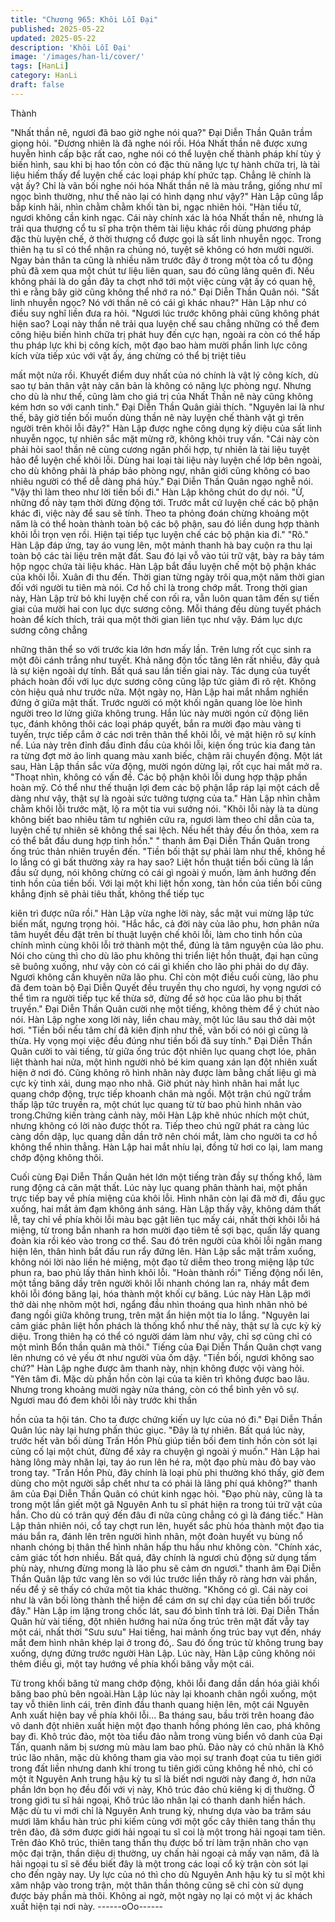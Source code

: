 ```yaml
---
title: "Chương 965: Khôi Lỗi Đại"
published: 2025-05-22
updated: 2025-05-22
description: 'Khôi Lỗi Đại'
image: '/images/han-li/cover/'
tags: [HanLi]
category: HanLi
draft: false
---
```


Thành

"Nhất thần nê, ngươi đã bao giờ nghe nói qua?" Đại Diễn Thần
Quân trầm giọng hỏi.
"Đương nhiên là đã nghe nói rồi. Hóa Nhất thần nê được xưng
huyễn hình cấp bậc rất cao, nghe nói có thể luyện chế thành pháp
khí tùy ý biến hình, sau khi bị hao tổn còn có đặc thù năng lực tự
hành chữa trị, là tài liệu hiếm thấy để luyện chế các loại pháp khí
phức tạp. Chẳng lẽ chính là vật ấy? Chỉ là vãn bối nghe nói hóa
Nhất thần nê là màu trắng, giống như mĩ ngọc bình thường, như
thế nào lại có hình dạng như vậy?" Hàn Lập cũng lắp bắp kinh
hãi, nhìn chằm chằm khối tàn bi, ngạc nhiên hỏi.
"Hàn tiểu tử, ngươi không cần kinh ngạc. Cái này chính xác là hóa
Nhất thần nê, nhưng là trải qua thượng cổ tu sĩ pha trộn thêm tài
liệu khác rồi dùng phương pháp đặc thù luyện chế, ở thời thượng
cổ được gọi là sất linh nhuyễn ngọc. Trong thiên hạ tu sĩ có thể
nhận ra chúng nó, tuyệt sẽ không có hơn mười người. Ngay bản
thân ta cũng là nhiều năm trước đây ở trong một tòa cổ tu động
phủ đã xem qua một chút tư liệu liên quan, sau đó cũng lãng quên
đi. Nếu không phải là do gần đây ta chợt nhớ tới một việc cùng
vật ấy có quan hệ, thì e rằng bây giờ cũng không thể nhớ ra nó."
Đại Diễn Thần Quân nói.
"Sất linh nhuyễn ngọc? Nó với thần nê có cái gì khác nhau?" Hàn
Lập như có điều suy nghĩ liền đưa ra hỏi.
"Ngươi lúc trước không phải cũng không phát hiện sao? Loại này
thần nê trải qua luyện chế sau chẳng những có thể đem công hiệu
biến hình chữa trị phát huy đến cực hạn, ngoài ra còn có thể hấp
thu pháp lực khi bị công kích, một đạo bao hàm mười phần linh
lực công kích vừa tiếp xúc với vật ấy, áng chừng có thể bị triệt tiêu

mất một nửa rồi. Khuyết điểm duy nhất của nó chính là vật lý công
kích, dù sao tự bản thân vật này căn bản là không có năng lực
phòng ngự.
Nhưng cho dù là như thế, cũng làm cho giá trị của Nhất Thần nê
này cũng không kém hơn so với canh tinh." Đại Diễn Thần Quân
giải thích.
"Nguyên lai là như thế, bây giờ tiền bối muốn dùng thần nê này
luyện chế thành vật gì trên người trên khôi lỗi đây?" Hàn Lập
được nghe công dụng kỳ diệu của sất linh nhuyễn ngọc, tự nhiên
sắc mặt mừng rỡ, không khỏi truy vấn.
"Cái này còn phải hỏi sao! thần nê cùng cương ngân phối hợp, tự
nhiên là tài liệu tuyệt hảo để luyện chế khôi lỗi. Dùng hai loại tài
liệu này luyện chế lớp bên ngoài, cho dù không phải là pháp bảo
phòng ngự, nhân giới cũng không có bao nhiêu người có thể dễ
dàng phá hủy." Đại Diễn Thần Quân ngạo nghễ nói.
"Vậy thì làm theo như lời tiền bối đi." Hàn Lập không chút do dự
nói.
"Ừ, những đồ này tạm thời đừng động tới. Trước mắt cứ luyện chế
các bộ phận khác đi, việc này để sau sẽ tính. Theo ta phỏng đoán
chừng khoảng một năm là có thể hoàn thành toàn bộ các bộ
phận, sau đó liền dung hợp thành khôi lỗi trọn vẹn rồi. Hiện tại
tiếp tục luyện chế các bộ phận kia đi."
"Rõ." Hàn Lập đáp ứng, tay áo vung lên, một mảnh thanh hà bay
cuộn ra thu lại toàn bộ các tài liệu trên mặt đất. Sau đó lại vỗ vào
túi trữ vật, bày ra bảy tám hộp ngọc chứa tài liệu khác. Hàn Lập
bắt đầu luyện chế một bộ phận khác của khôi lỗi.
Xuân đi thu đến. Thời gian từng ngày trôi qua,một năm thời gian
đối với người tu tiên mà nói. Cơ hồ chỉ là trong chớp mắt.
Trong thời gian này, Hàn Lập trừ bỏ khi luyện chế con rối ra, vẫn
luôn quan tâm đến sự tiến giai của mười hai con lục dực sương
công. Mỗi tháng đều dùng tuyết phách hoàn để kích thích, trải qua
một thời gian liên tục như vậy. Đám lục dực sương công chẳng

những thân thể so với trước kia lớn hơn mấy lần. Trên lưng rốt
cục sinh ra một đôi cánh trắng như tuyết. Khả năng độn tốc tăng
lên rất nhiều, đây quả là sự kiện ngoài dự tính.
Bất quá sau lần tiến giai này. Tác dụng của tuyết phách hoàn đối
với lục dực sương công cũng lập tức giảm đi rõ rệt. Không còn
hiệu quả như trước nữa.
Một ngày nọ, Hàn Lập hai mắt nhắm nghiền đứng ở giữa mật
thất. Trước người có một khối ngân quang lòe lòe hình người treo
lơ lửng giữa không trung.
Hắn lúc này mười ngón cử động liên tục, đánh không thôi các loại
pháp quyết, bắn ra mười đạo màu vàng ti tuyến, trực tiếp cắm ở
các nơi trên thân thể khôi lỗi, vẻ mặt hiện rõ sự kính nể.
Lúa này trên đỉnh đầu đỉnh đầu của khôi lỗi, kiện ống trúc kia
đang tản ra từng đợt mờ ảo linh quang màu xanh biếc, chậm rãi
chuyển động.
Một lát sau, Hàn Lập thần sắc vừa động, mười ngón dừng lại, rốt
cục hai mắt mở ra.
"Thoạt nhìn, không có vấn đề. Các bộ phận khôi lỗi dung hợp thập
phần hoàn mỹ. Có thể như thế thuận lợi đem các bộ phận lắp ráp
lại một cách dễ dàng như vậy, thật sự là ngoài sức tưởng tượng
của ta." Hàn Lập nhìn chằm chằm khôi lỗi trước mặt, lộ ra một tia
vui sướng nói.
"Khôi lỗi này là ta dùng không biết bao nhiêu tâm tư nghiên cứu
ra, ngươi làm theo chỉ dẫn của ta, luyện chế tự nhiên sẽ không
thể sai lệch. Nếu hết thảy đều ổn thỏa, xem ra có thể bắt đầu
dung hợp tinh hồn." " thanh âm Đại Diễn Thần Quân trong ống
trúc thản nhiên truyền đến.
"Tiền bối thật sự phải làm như thế, không hề lo lắng có gì bất
thường xảy ra hay sao? Liệt hồn thuật tiền bối cũng là lần đầu sử
dụng, nói không chừng có cái gì ngoài ý muốn, làm ảnh hưởng
đến tinh hồn của tiền bối. Với lại một khi liệt hồn xong, tàn hồn
của tiền bối cũng khẳng định sẽ phải tiêu thất, không thể tiếp tục

kiên trì được nữa rồi." Hàn Lập vừa nghe lời này, sắc mặt vui
mừng lập tức biến mất, ngưng trọng hỏi.
"Hắc hắc, cả đời này của lão phu, hơn phân nửa tâm huyết đều
đặt trên bí thuật luyện chế khôi lỗi, làm cho tinh hồn của chính
mình cùng khôi lỗi trở thành một thể, đúng là tâm nguyện của lão
phu. Nói cho cùng thì cho dù lão phu không thi triển liệt hồn thuật,
đại hạn cũng sẽ buông xuống, như vậy còn có cái gì khiến cho lão
phi phải do dự đây. Ngươi không cần khuyên nữa lão phu. Chỉ
còn một điều cuối cùng, lão phu đã đem toàn bộ Đại Diễn Quyết
đều truyền thụ cho ngươi, hy vọng ngươi có thể tìm ra người tiếp
tục kế thừa sở, đừng để sở học của lão phu bị thất truyền." Đại
Diễn Thần Quân cười nhẹ một tiếng, không thèm để ý chút nào
nói.
Hàn Lập nghe xong lời này, liền chau mày, một lúc lâu sau thở dài
một hơi.
"Tiền bối nếu tâm chí đã kiên định như thế, vãn bối có nói gì cũng
là thừa. Hy vọng mọi việc đều đúng như tiền bối đã suy tính."
Đại Diễn Thần Quân cười to vài tiếng, từ giữa ống trúc đột nhiên
lục quang chợt lóe, phân liệt thành hai nửa, một hình người nhỏ
bé kim quang xán lạn đột nhiên xuất hiện ở nơi đó.
Cũng không rõ hình nhân này được làm bằng chất liệu gì mà cực
kỳ tinh xải, dung mạo nho nhã. Giờ phút này hình nhân hai mắt
lục quang chớp động, trực tiếp khoanh chân mà ngồi.
Một trận chú ngữ trầm thấp lập tức truyền ra, một chút lục quang
từ từ bao phủ hình nhân vào trong.Chứng kiến tràng cảnh này,
môi Hàn Lập khẽ nhúc nhích một chút, nhưng không có lời nào
được thốt ra.
Tiếp theo chú ngữ phát ra càng lúc càng dồn dập, lục quang dần
dần trở nên chói mắt, làm cho người ta cơ hồ không thể nhìn
thẳng.
Hàn Lập hai mắt nhíu lại, đồng tử hơi co lại, lam mang chớp động
không thôi.

Cuối cùng Đại Diễn Thần Quân hét lớn một tiếng tràn đầy sự
thống khổ, làm rung động cả căn mật thất.
Lúc này lục quang phân thành hai, một phần trực tiếp bay về phía
miệng của khôi lỗi. Hình nhân còn lại đã mờ đi, đầu gục xuống,
hai mắt ảm đạm không ánh sáng.
Hàn Lập thấy vậy, không dám thất lễ, tay chỉ về phía khôi lỗi màu
bạc gật liên tục mấy cái, nhất thời khôi lỗi há miệng, từ trong bắn
nhanh ra hơn mười đạo tiêm tế sợi bạc, quấn lấy quang đoàn kia
rồi kéo vào trong cơ thể. Sau đó trên người của khôi lỗi ngân
mang hiện lên, thân hình bắt đầu run rẩy đứng lên.
Hàn Lập sắc mặt trầm xuống, không nói lời nào liền hé miệng,
một đạo tử diễm theo trong miệng lập tức phun ra, bao phủ lấy
thân hình khôi lỗi.
"Hoàn thành rồi" Tiếng động nổi lên, một tầng băng dầy trên
người khôi lỗi nhanh chóng lan ra, nháy mắt đem khôi lỗi đóng
băng lại, hóa thành một khối cự băng.
Lúc này Hàn Lập mới thở dài nhẹ nhõm một hơi, ngẩng đầu nhìn
thoáng qua hình nhân nhỏ bé đang ngồi giữa không trung, trên
mặt ẩn hiện một tia lo lắng.
"Nguyên lai cảm giác phân liệt hồn phách là thống khổ như thế
này, thật sự là cực kỳ kỳ diệu. Trong thiên hạ có thể có người
dám làm như vậy, chỉ sợ cũng chỉ có một mình Bổn thần quân mà
thôi."
Tiếng của Đại Diễn Thần Quân chợt vang lên nhưng có vẻ yếu ớt
như người vùa ốm dậy.
"Tiền bối, ngươi không sao chứ?" Hàn Lập nghe được âm thanh
này, nhịn không được vội vàng hỏi.
"Yên tâm đi. Mặc dù phần hồn còn lại của ta kiên trì không được
bao lâu. Nhưng trong khoảng mười ngày nửa tháng, còn có thể
bình yên vô sự. Ngươi mau đó đem khôi lỗi này trước khi thần

hồn của ta hội tán. Cho ta được chứng kiến uy lực của nó đi." Đại
Diễn Thần Quân lúc này lại hưng phấn thúc giục.
"Đây là tự nhiên. Bất quá lúc này, trước hết vãn bối dùng Trấn
Hồn Phù giúp tiền bối đem tinh hồn còn sót lại củng cố lại một
chút, đừng để xảy ra chuyện gì ngoài ý muốn." Hàn Lập hai hàng
lông mày nhăn lại, tay áo run lên hé ra, một đạo phù màu đỏ bay
vào trong tay.
"Trấn Hồn Phù, đây chính là loại phù phi thường khó thấy, giờ
đem dùng cho một người sắp chết như ta có phải là lãng phí quá
không?" thanh âm của Đại Diễn Thần Quân có chút kinh ngạc hỏi.
"Đạo phù này, cũng là ta trong một lần giết một gã Nguyên Anh tu
sĩ phát hiện ra trong túi trữ vật của hắn. Cho dù có trân quý đến
đâu đi nữa cũng chẳng có gì là đáng tiếc." Hàn Lập thản nhiên
nói, cổ tay chợt run lên, huyết sắc phù hóa thành một đạo tia máu
bắn ra, đánh lên trên người hình nhân, một đoàn huyết vụ bùng
nổ nhanh chóng bị thân thể hình nhân hấp thu hầu như không
còn.
"Chính xác, cảm giác tốt hơn nhiều. Bất quá, đây chính là ngươi
chủ động sử dụng tấm phù này, nhưng đừng mong là lão phu sẽ
cảm ơn ngươi." thanh âm Đại Diễn Thần Quân lập tức vang lên
so với lúc trước liền thấy rõ ràng hơn vài phần, nếu để ý sẽ thấy
có chứa một tia khác thường.
"Không có gì. Cái này coi như là vãn bối lòng thành thể hiện để
cám ơn sự chỉ dạy của tiền bối trước đây." Hàn Lập im lặng trong
chốc lát, sau đó bình tĩnh trả lời.
Đại Diễn Thần Quân hừ vài tiếng, đột nhiên hướng hai nửa ống
trúc trên mặt đất vẫy tay một cái, nhất thời "Sưu sưu" Hai tiếng,
hai mảnh ống trúc bay vụt đến, nháy mắt đem hình nhân khép lại
ở trong đó,. Sau đó ống trúc từ không trung bay xuống, dựng
đứng trước người Hàn Lập.
Lúc này, Hàn Lập cũng không nói thêm điều gì, một tay hướng về
phía khối băng vẫy một cái.

Từ trong khối băng tử mang chớp động, khôi lỗi đang dần dần
hóa giải khối băng bao phủ bên ngoài.Hàn Lập lúc này lại khoanh
chân ngồi xuống, một tay vỗ thiên linh cái, trên đỉnh đầu thanh
quang hiện lên, một cái Nguyên Anh xuất hiện bay về phía khôi
lỗi…
Ba tháng sau, bầu trời trên hoang đảo vô danh đột nhiên xuất
hiện một đạo thanh hồng phóng lên cao, phá không bay đi.
Khô trúc đảo, một tòa tiểu đảo nằm trong vùng biển vô danh của
Đại Tấn, quanh năm bị sương mù màu lam bao phủ.
Đảo này có chủ nhân là Khô trúc lão nhân, mặc dù không tham
gia vào mọi sự tranh đoạt của tu tiên giới trong đất liền nhưng
danh khí trong tu tiên giới cũng không hề nhỏ, chỉ có một ít
Nguyên Anh trung hậu kỳ tu sĩ là biết nơi người này đang ở, hơn
nữa phần lớn bọn họ đều đối với vị này, Khô trúc đảo chủ kiêng kị
dị thường.
Ở trong giới tu sĩ hải ngoại, Khô trúc lão nhân lại có thanh danh
hiển hách. Mặc dù tu vi mới chỉ là Nguyên Anh trung kỳ, nhưng
dựa vào ba trăm sáu mươi lăm khẩu hàn trúc phi kiếm cùng với
một gốc cây thiên tang thần thụ trên đảo, đã sớm được giới hải
ngoại tu sĩ coi là một trong hải ngoại tam tiên.
Trên đảo Khô trúc, thiên tang thần thụ được bố trí làm trận nhãn
cho vạn mộc đại trận, thần diệu dị thường, uy chấn hải ngoại cả
mấy vạn năm, đã là hải ngoại tu sĩ sẽ đều biết đây là một trong
các loại cổ kỳ trận còn sót lại cho đến ngày nay. Uy lực của nó thì
cho dù Nguyên Anh hậu kỳ tu sĩ một khi xâm nhập vào trong trận,
một thân thần thông cũng sẽ chỉ còn sử dụng được bảy phần mà
thôi.
Không ai ngờ, một ngày nọ lại có một vị ác khách xuất hiện tại nơi
này.
------oOo------
